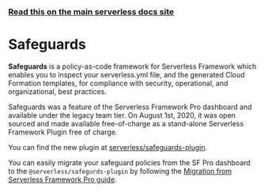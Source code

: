 <!--
title: Serverless Dashboard - Safeguards
menuText: Safeguards
menuOrder: 9
layout: Doc
-->

<!-- DOCS-SITE-LINK:START automatically generated  -->

### [Read this on the main serverless docs site](https://www.serverless.com/framework/docs/guides/safeguards/)

<!-- DOCS-SITE-LINK:END -->

# Safeguards

**Safeguards** is a policy-as-code framework for Serverless Framework which enables you to inspect your serverless.yml file, and the generated Cloud Formation templates, for compliance with security, operational, and organizational, best practices.

Safeguards was a feature of the Serverless Framework Pro dashboard and available under the legacy team tier. On August 1st, 2020, it was open sourced and made available free-of-charge as a stand-alone Serverless Framework Plugin free of charge.

You can find the new plugin at [serverless/safeguards-plugin](https://github.com/serverless/safeguards-plugin/).

You can easily migrate your safeguard policies from the SF Pro dashboard to the `@serverless/safegurds-plugin` by following the [Migration from Serverless Framework Pro guide](https://github.com/serverless/safeguards-plugin/#migrating-from-serverless-framework-pro).
